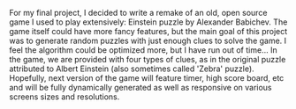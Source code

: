 For my final project, I decided to write a remake of an old, open source game I used to play extensively: Einstein puzzle by Alexander Babichev. 
The game itself could have more fancy features, but the main goal of this project was to generate random puzzles with just enough clues to solve the game. 
I feel the algorithm could be optimized more, but I have run out of time... 
In the game, we are provided with four types of clues, as in the original puzzle attributed to Albert Einstein (also sometimes called 'Zebra' puzzle).
Hopefully, next version of the game will feature timer, high score board, etc and will be fully dynamically generated as well as responsive on various screens sizes and resolutions. 